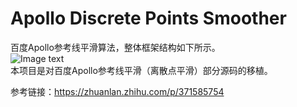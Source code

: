 # Apollo Discrete Points Smoother
百度Apollo参考线平滑算法，整体框架结构如下所示。  
![Image text](https://github.com/FasonLee/ApolloDiscretePointsSmoother/pictures/ApolloReferenceLineSmooth.png)  
本项目是对百度Apollo参考线平滑（离散点平滑）部分源码的移植。  


参考链接：https://zhuanlan.zhihu.com/p/371585754  
